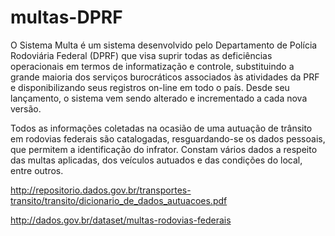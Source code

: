 multas-DPRF
===========

O Sistema Multa é um sistema desenvolvido pelo Departamento de Polícia Rodoviária Federal (DPRF) que visa suprir todas as deficiências operacionais em termos de informatização e controle, substituindo a grande maioria dos serviços burocráticos associados às atividades da PRF e disponibilizando seus registros on-line em todo o país. Desde seu lançamento, o sistema vem sendo alterado e incrementado a cada nova versão.

Todos as informações coletadas na ocasião de uma autuação de trânsito em rodovias federais são catalogadas, resguardando-se os dados pessoais, que permitem a identificação do infrator. Constam vários dados a respeito das multas aplicadas, dos veículos autuados e das condições do local, entre outros.

http://repositorio.dados.gov.br/transportes-transito/transito/dicionario_de_dados_autuacoes.pdf

http://dados.gov.br/dataset/multas-rodovias-federais

